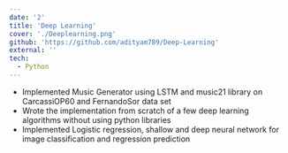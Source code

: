 ```yaml
---
date: '2'
title: 'Deep Learning'
cover: './Deeplearning.png'
github: 'https://github.com/adityam789/Deep-Learning'
external: ''
tech:
  - Python
---
```


- Implemented Music Generator using LSTM and music21 library on CarcassiOP60 and FernandoSor data set
- Wrote the implementation from scratch of a few deep learning algorithms without using python libraries
- Implemented Logistic regression, shallow and deep neural network for image classification and regression prediction
